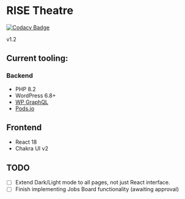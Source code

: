 # RISE Theatre

[![Codacy Badge](https://api.codacy.com/project/badge/Grade/72c7bc85752048e2a816935f7a0f5ddd)](https://app.codacy.com/gh/roundhousedesigns/rise-backend?utm_source=github.com&utm_medium=referral&utm_content=roundhousedesigns/rise-backend&utm_campaign=Badge_Grade)

v1.2

## Current tooling:

### Backend

- PHP 8.2
- WordPress 6.8+
- [WP GraphQL](https://wpgraphql.com/)
- [Pods.io](https://pods.io/)

## Frontend

- React 18
- Chakra UI v2

## TODO

- [ ] Extend Dark/Light mode to all pages, not just React interface.
- [ ] Finish implementing Jobs Board functionality (awaiting approval)
